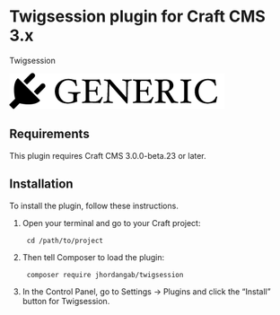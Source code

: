 # Twigsession plugin for Craft CMS 3.x

Twigsession

![Screenshot](resources/img/plugin-logo.png)

## Requirements

This plugin requires Craft CMS 3.0.0-beta.23 or later.

## Installation

To install the plugin, follow these instructions.

1. Open your terminal and go to your Craft project:

        cd /path/to/project

2. Then tell Composer to load the plugin:

        composer require jhordangab/twigsession

3. In the Control Panel, go to Settings → Plugins and click the “Install” button for Twigsession.
